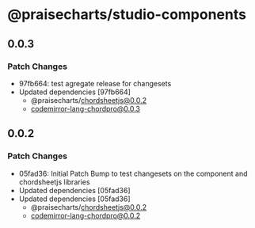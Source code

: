 # @praisecharts/studio-components

## 0.0.3

### Patch Changes

- 97fb664: test agregate release for changesets
- Updated dependencies [97fb664]
  - @praisecharts/chordsheetjs@0.0.2
  - codemirror-lang-chordpro@0.0.3

## 0.0.2

### Patch Changes

- 05fad36: Initial Patch Bump to test changesets on the component and chordsheetjs libraries
- Updated dependencies [05fad36]
- Updated dependencies [05fad36]
  - @praisecharts/chordsheetjs@0.0.2
  - codemirror-lang-chordpro@0.0.2
